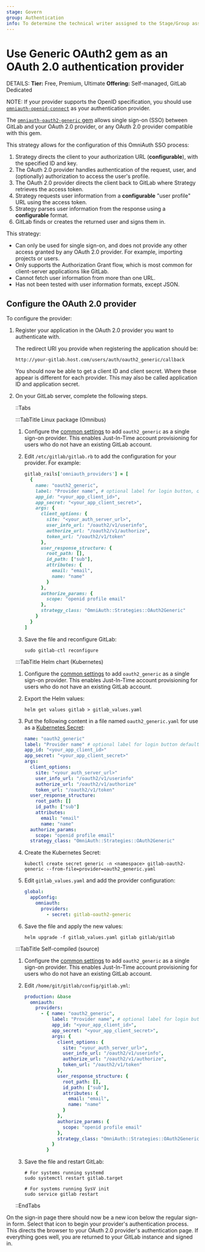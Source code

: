 ```yaml
---
stage: Govern
group: Authentication
info: To determine the technical writer assigned to the Stage/Group associated with this page, see https://handbook.gitlab.com/handbook/product/ux/technical-writing/#assignments
---
```


# Use Generic OAuth2 gem as an OAuth 2.0 authentication provider

DETAILS:
**Tier:** Free, Premium, Ultimate
**Offering:** Self-managed, GitLab Dedicated

NOTE:
If your provider supports the OpenID specification, you should use [`omniauth-openid-connect`](../administration/auth/oidc.md) as your authentication provider.

The [`omniauth-oauth2-generic` gem](https://gitlab.com/satorix/omniauth-oauth2-generic) allows single sign-on (SSO) between GitLab
and your OAuth 2.0 provider, or any OAuth 2.0 provider compatible with this gem.

This strategy allows for the configuration of this OmniAuth SSO process:

1. Strategy directs the client to your authorization URL (**configurable**), with
   the specified ID and key.
1. The OAuth 2.0 provider handles authentication of the request, user, and (optionally)
   authorization to access the user's profile.
1. The OAuth 2.0 provider directs the client back to GitLab where Strategy
   retrieves the access token.
1. Strategy requests user information from a **configurable** "user profile"
   URL using the access token.
1. Strategy parses user information from the response using a **configurable**
   format.
1. GitLab finds or creates the returned user and signs them in.

This strategy:

- Can only be used for single sign-on, and does not provide any other access
  granted by any OAuth 2.0 provider. For example, importing projects or users.
- Only supports the Authorization Grant flow, which is most common for client-server
  applications like GitLab.
- Cannot fetch user information from more than one URL.
- Has not been tested with user information formats, except JSON.

## Configure the OAuth 2.0 provider

To configure the provider:

1. Register your application in the OAuth 2.0 provider you want to authenticate with.

   The redirect URI you provide when registering the application should be:

   ```plaintext
   http://your-gitlab.host.com/users/auth/oauth2_generic/callback
   ```

   You should now be able to get a client ID and client secret. Where these
   appear is different for each provider. This may also be called application ID
   and application secret.

1. On your GitLab server, complete the following steps.

   ::Tabs

   :::TabTitle Linux package (Omnibus)

   1. Configure the [common settings](omniauth.md#configure-common-settings)
      to add `oauth2_generic` as a single sign-on provider. This enables Just-In-Time
      account provisioning for users who do not have an existing GitLab account.
   1. Edit `/etc/gitlab/gitlab.rb` to add the configuration for your provider. For example:

      ```ruby
      gitlab_rails['omniauth_providers'] = [
        {
          name: "oauth2_generic",
          label: "Provider name", # optional label for login button, defaults to "Oauth2 Generic"
          app_id: "<your_app_client_id>",
          app_secret: "<your_app_client_secret>",
          args: {
            client_options: {
              site: "<your_auth_server_url>",
              user_info_url: "/oauth2/v1/userinfo",
              authorize_url: "/oauth2/v1/authorize",
              token_url: "/oauth2/v1/token"
            },
            user_response_structure: {
              root_path: [],
              id_path: ["sub"],
              attributes: {
                email: "email",
                name: "name"
              }
            },
            authorize_params: {
              scope: "openid profile email"
            },
            strategy_class: "OmniAuth::Strategies::OAuth2Generic"
          }
        }
      ]
      ```

   1. Save the file and reconfigure GitLab:

      ```shell
      sudo gitlab-ctl reconfigure
      ```

   :::TabTitle Helm chart (Kubernetes)

   1. Configure the [common settings](omniauth.md#configure-common-settings)
      to add `oauth2_generic` as a single sign-on provider. This enables Just-In-Time
      account provisioning for users who do not have an existing GitLab account.
   1. Export the Helm values:

      ```shell
      helm get values gitlab > gitlab_values.yaml
      ```

   1. Put the following content in a file named `oauth2_generic.yaml` for use as a
      [Kubernetes Secret](https://docs.gitlab.com/charts/charts/globals.html#providers):

      ```yaml
      name: "oauth2_generic"
      label: "Provider name" # optional label for login button defaults to "Oauth2 Generic"
      app_id: "<your_app_client_id>"
      app_secret: "<your_app_client_secret>"
      args:
        client_options:
          site: "<your_auth_server_url>"
          user_info_url: "/oauth2/v1/userinfo"
          authorize_url: "/oauth2/v1/authorize"
          token_url: "/oauth2/v1/token"
        user_response_structure:
          root_path: []
          id_path: ["sub"]
          attributes:
            email: "email"
            name: "name"
        authorize_params:
          scope: "openid profile email"
        strategy_class: "OmniAuth::Strategies::OAuth2Generic"
      ```

   1. Create the Kubernetes Secret:

      ```shell
      kubectl create secret generic -n <namespace> gitlab-oauth2-generic --from-file=provider=oauth2_generic.yaml
      ```

   1. Edit `gitlab_values.yaml` and add the provider configuration:

      ```yaml
      global:
        appConfig:
          omniauth:
            providers:
              - secret: gitlab-oauth2-generic
      ```

   1. Save the file and apply the new values:

      ```shell
      helm upgrade -f gitlab_values.yaml gitlab gitlab/gitlab
      ```

   :::TabTitle Self-compiled (source)

   1. Configure the [common settings](omniauth.md#configure-common-settings)
      to add `oauth2_generic` as a single sign-on provider. This enables Just-In-Time
      account provisioning for users who do not have an existing GitLab account.
   1. Edit `/home/git/gitlab/config/gitlab.yml`:

      ```yaml
      production: &base
        omniauth:
          providers:
            - { name: "oauth2_generic",
                label: "Provider name", # optional label for login button, defaults to "Oauth2 Generic"
                app_id: "<your_app_client_id>",
                app_secret: "<your_app_client_secret>",
                args: {
                  client_options: {
                    site: "<your_auth_server_url>",
                    user_info_url: "/oauth2/v1/userinfo",
                    authorize_url: "/oauth2/v1/authorize",
                    token_url: "/oauth2/v1/token"
                  },
                  user_response_structure: {
                    root_path: [],
                    id_path: ["sub"],
                    attributes: {
                      email: "email",
                      name: "name"
                    }
                  },
                  authorize_params: {
                    scope: "openid profile email"
                  },
                  strategy_class: "OmniAuth::Strategies::OAuth2Generic"
                }
              }
      ```

   1. Save the file and restart GitLab:

      ```shell
      # For systems running systemd
      sudo systemctl restart gitlab.target

      # For systems running SysV init
      sudo service gitlab restart
      ```

   ::EndTabs

On the sign-in page there should now be a new icon below the regular sign-in
form. Select that icon to begin your provider's authentication process. This
directs the browser to your OAuth 2.0 provider's authentication page. If
everything goes well, you are returned to your GitLab instance and
signed in.
